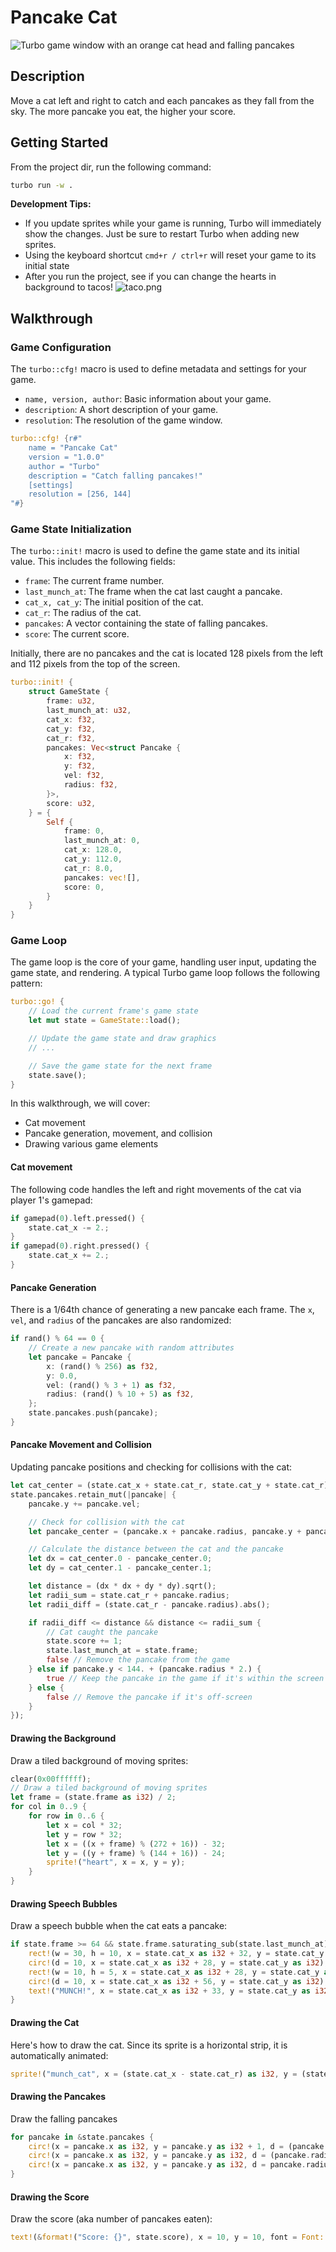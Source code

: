 # Pancake Cat

![Turbo game window with an orange cat head and falling pancakes](screenshot.png)

## Description

Move a cat left and right to catch and each pancakes as they fall from the sky. The more pancake you eat, the higher your score.

## Getting Started

From the project dir, run the following command:

```sh
turbo run -w .
```

**Development Tips:**

- If you update sprites while your game is running, Turbo will immediately show the changes. Just be sure to restart Turbo when adding new sprites.
- Using the keyboard shortcut `cmd+r / ctrl+r` will reset your game to its initial state
- After you run the project, see if you can change the hearts in background to tacos! ![taco.png](sprites/taco.png)

## Walkthrough

### Game Configuration

The `turbo::cfg!` macro is used to define metadata and settings for your game.

- `name, version, author`: Basic information about your game.
- `description`: A short description of your game.
- `resolution`: The resolution of the game window.

```rs
turbo::cfg! {r#"
    name = "Pancake Cat"
    version = "1.0.0"
    author = "Turbo"
    description = "Catch falling pancakes!"
    [settings]
    resolution = [256, 144]
"#}
```

### Game State Initialization

The `turbo::init!` macro is used to define the game state and its initial value. This includes the following fields:

- `frame`: The current frame number.
- `last_munch_at`: The frame when the cat last caught a pancake.
- `cat_x, cat_y`: The initial position of the cat.
- `cat_r`: The radius of the cat.
- `pancakes`: A vector containing the state of falling pancakes.
- `score`: The current score.

Initially, there are no pancakes and the cat is located 128 pixels from the left and 112 pixels from the top of the screen.

```rs
turbo::init! {
    struct GameState {
        frame: u32,
        last_munch_at: u32,
        cat_x: f32,
        cat_y: f32,
        cat_r: f32,
        pancakes: Vec<struct Pancake {
            x: f32,
            y: f32,
            vel: f32,
            radius: f32,
        }>,
        score: u32,
    } = {
        Self {
            frame: 0,
            last_munch_at: 0,
            cat_x: 128.0,
            cat_y: 112.0,
            cat_r: 8.0,
            pancakes: vec![],
            score: 0,
        }
    }
}
```

### Game Loop

The game loop is the core of your game, handling user input, updating the game state, and rendering. A typical Turbo game loop follows the following pattern:

```rs
turbo::go! {
    // Load the current frame's game state
    let mut state = GameState::load();

    // Update the game state and draw graphics
    // ...

    // Save the game state for the next frame
    state.save();
}
```

In this walkthrough, we will cover:

- Cat movement
- Pancake generation, movement, and collision
- Drawing various game elements

#### Cat movement

The following code handles the left and right movements of the cat via player 1's gamepad:

```rs
if gamepad(0).left.pressed() {
    state.cat_x -= 2.;
}
if gamepad(0).right.pressed() {
    state.cat_x += 2.;
}
```

#### Pancake Generation

There is a 1/64th chance of generating a new pancake each frame. The `x`, `vel`, and `radius` of the pancakes are also randomized:

```rs
if rand() % 64 == 0 {
    // Create a new pancake with random attributes
    let pancake = Pancake {
        x: (rand() % 256) as f32,
        y: 0.0,
        vel: (rand() % 3 + 1) as f32,
        radius: (rand() % 10 + 5) as f32,
    };
    state.pancakes.push(pancake);
}
```

#### Pancake Movement and Collision

Updating pancake positions and checking for collisions with the cat:

```rs
let cat_center = (state.cat_x + state.cat_r, state.cat_y + state.cat_r);
state.pancakes.retain_mut(|pancake| {
    pancake.y += pancake.vel;

    // Check for collision with the cat
    let pancake_center = (pancake.x + pancake.radius, pancake.y + pancake.radius);

    // Calculate the distance between the cat and the pancake
    let dx = cat_center.0 - pancake_center.0;
    let dy = cat_center.1 - pancake_center.1;

    let distance = (dx * dx + dy * dy).sqrt();
    let radii_sum = state.cat_r + pancake.radius;
    let radii_diff = (state.cat_r - pancake.radius).abs();

    if radii_diff <= distance && distance <= radii_sum {
        // Cat caught the pancake
        state.score += 1;
        state.last_munch_at = state.frame;
        false // Remove the pancake from the game
    } else if pancake.y < 144. + (pancake.radius * 2.) {
        true // Keep the pancake in the game if it's within the screen
    } else {
        false // Remove the pancake if it's off-screen
    }
});
```

#### Drawing the Background

Draw a tiled background of moving sprites:

```rs
clear(0x00ffffff);
// Draw a tiled background of moving sprites
let frame = (state.frame as i32) / 2;
for col in 0..9 {
    for row in 0..6 {
        let x = col * 32;
        let y = row * 32;
        let x = ((x + frame) % (272 + 16)) - 32;
        let y = ((y + frame) % (144 + 16)) - 24;
        sprite!("heart", x = x, y = y);
    }
}
```

#### Drawing Speech Bubbles

Draw a speech bubble when the cat eats a pancake:

```rs
if state.frame >= 64 && state.frame.saturating_sub(state.last_munch_at) <= 60 {
    rect!(w = 30, h = 10, x = state.cat_x as i32 + 32, y = state.cat_y as i32);
    circ!(d = 10, x = state.cat_x as i32 + 28, y = state.cat_y as i32);
    rect!(w = 10, h = 5, x = state.cat_x as i32 + 28, y = state.cat_y as i32 + 5);
    circ!(d = 10, x = state.cat_x as i32 + 56, y = state.cat_y as i32);
    text!("MUNCH!", x = state.cat_x as i32 + 33, y = state.cat_y as i32 + 3, font = Font::S, color = 0x000000ff);
}
```

#### Drawing the Cat

Here's how to draw the cat. Since its sprite is a horizontal strip, it is automatically animated:

```rs
sprite!("munch_cat", x = (state.cat_x - state.cat_r) as i32, y = (state.cat_y - 4.) as i32, fps = fps::FAST);
```

#### Drawing the Pancakes

Draw the falling pancakes

```rs
for pancake in &state.pancakes {
    circ!(x = pancake.x as i32, y = pancake.y as i32 + 1, d = (pancake.radius + 2.) as u32, color = 0x000000aa); // Render the pancakes
    circ!(x = pancake.x as i32, y = pancake.y as i32, d = (pancake.radius + 1.) as u32, color = 0xf4d29cff); // Render the pancakes
    circ!(x = pancake.x as i32, y = pancake.y as i32, d = pancake.radius as u32, color = 0xdba463ff); // Render the pancakes
}
```

#### Drawing the Score

Draw the score (aka number of pancakes eaten):

```rs
text!(&format!("Score: {}", state.score), x = 10, y = 10, font = Font::L, color = 0xffffffff); // Render the score
```
